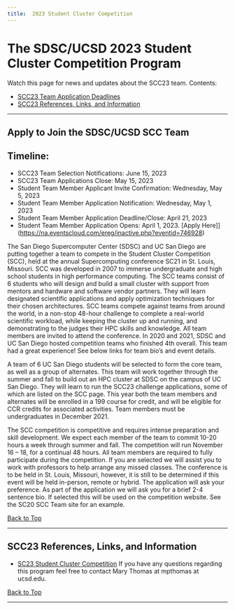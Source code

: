 ```yaml
---
title:  2023 Student Cluster Competition
---
```


# The SDSC/UCSD 2023 Student Cluster Competition Program 

Watch this page for news and updates about the SCC23 team.
<a name="top">Contents:
* [SCC23 Team Application Deadlines](#apply)
* [SCC23 References, Links, and Information](#refs)
    

<hr>

## Apply to Join the SDSC/UCSD SCC Team<a name="apply"></a>

## Timeline:
* SCC23 Team Selection Notifications: June 15, 2023
* SCC23 Team Applications Close: May 15, 2023
* Student Team Member Applicant Invite Confirmation: Wednesday, May 5, 2023
* Student Team Member Application Notification: Wednesday, May 1, 2023    
* Student Team Member Application Deadline/Close:  April 21, 2023
* Student Team Member Application Opens: April 1, 2023. [Apply Here]](https://na.eventscloud.com/ereg/inactive.php?eventid=746928)

    
The San Diego Supercomputer Center (SDSC) and UC San Diego are putting together a team to compete in the Student Cluster Competition (SCC), held at the annual Supercomputing conference SC21 in St. Louis, Missouri. SCC was developed in 2007 to immerse undergraduate and high school students in high performance computing. The SCC teams consist of 6 students who will design and build a small cluster with support from mentors and hardware and software vendor partners. They will learn designated scientific applications and apply optimization techniques for their chosen architectures. SCC teams compete against teams from around the world, in a non-stop 48-hour challenge to complete a real-world scientific workload, while keeping the cluster up and running, and demonstrating to the judges their HPC skills and knowledge. All team members are invited to attend the conference. In 2020 and 2021, SDSC and UC San Diego hosted competition teams who finished 4th overall. This team had a great experience! See below links for team bio’s and event details.

A team of 6 UC San Diego students will be selected to form the core team, as well as a group of alternates. This team will work together through the summer and fall to build out an HPC cluster at SDSC on the campus of UC San Diego. They will learn to run the SCC23 challenge applications, some of which are listed on the SCC page. This year both the team members and alternates will be enrolled in a 199 course for credit, and will be eligible for CCR credits for associated activities. Team members must be undergraduates in December 2021.

The SCC competition is competitive and requires intense preparation and skill development. We expect each member of the team to commit 10-20 hours a week through summer and fall. The competition will run November 16 – 18, for a continual 48 hours. All team members are required to fully participate during the competition. If you are selected we will assist you to work with professors to help arrange any missed classes. The conference is to be held in St. Louis, Missouri, however, it is still to be determined if this event will be held in-person, remote or hybrid. The application will ask your preference. As part of the application we will ask you for a brief 2-4 sentence bio. If selected this will be used on the competition website. See the SC20 SCC Team site for an example.

[Back to Top](#top)
<hr>

## SCC23 References, Links, and Information<a name="refs"></a>

-   [SC23 Student Cluster Competition](https://sc23.supercomputing.org/program/studentssc/student-cluster-competition/)
    If you have any questions regarding this program feel free to contact Mary Thomas at mpthomas at ucsd.edu.

[Back to Top](#top)
<hr>
